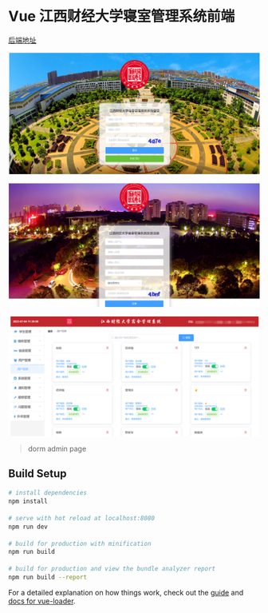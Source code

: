 # Vue 江西财经大学寝室管理系统前端

[后端地址](https://github.com/Leaves-XY/jufe-dorm-admin)


![登录](./login.png)

![注册](./register.png)

![主页](./home.png)


> dorm admin page

## Build Setup

``` bash
# install dependencies
npm install

# serve with hot reload at localhost:8080
npm run dev

# build for production with minification
npm run build

# build for production and view the bundle analyzer report
npm run build --report
```

For a detailed explanation on how things work, check out the [guide](http://vuejs-templates.github.io/webpack/) and [docs for vue-loader](http://vuejs.github.io/vue-loader).
